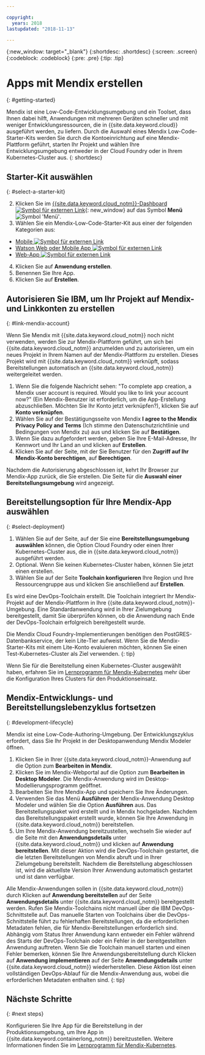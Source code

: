 ```yaml
---

copyright:
  years: 2018
lastupdated: "2018-11-13"

---
```


{:new_window: target="_blank"}
{:shortdesc: .shortdesc}
{:screen: .screen}
{:codeblock: .codeblock}
{:pre: .pre}
{:tip: .tip}

# Apps mit Mendix erstellen
{: #getting-started}

Mendix ist eine Low-Code-Entwicklungsumgebung und ein Toolset, dass Ihnen dabei hilft, Anwendungen mit mehreren Geräten schneller und mit weniger Entwicklungsressourcen, die in {{site.data.keyword.cloud}} ausgeführt werden, zu liefern. Durch die Auswahl eines Mendix Low-Code-Starter-Kits werden Sie durch die Kontoeinrichtung auf eine Mendix-Plattform geführt, starten Ihr Projekt und wählen Ihre Entwicklungsumgebung entweder in der Cloud Foundry oder in Ihrem Kubernetes-Cluster aus.
{: shortdesc}

## Starter-Kit auswählen
{: #select-a-starter-kit}

2. Klicken Sie im [{{site.data.keyword.cloud_notm}}-Dashboard ![Symbol für externen Link](../../icons/launch-glyph.svg "Symbol für externen Link")](https://console.bluemix.net/dashboard/apps){: new_window} auf das Symbol **Menü** ![Symbol 'Menü'](../../icons/icon_hamburger.svg).
3. Wählen Sie ein Mendix-Low-Code-Starter-Kit aus einer der folgenden Kategorien aus:
  * [Mobile ![Symbol für externen Link](../../icons/launch-glyph.svg "Symbol für externen Link")](https://console.bluemix.net/developer/appservice/starter-kits/mendix-mobile-app)
  * [Watson Web oder Mobile App ![Symbol für externen Link](../../icons/launch-glyph.svg "Symbol für externen Link")](https://console.bluemix.net/developer/appservice/starter-kits/mendix-web-or-mobile-app-with-watson)
  * [Web-App ![Symbol für externen Link](../../icons/launch-glyph.svg "Symbol für externen Link")](https://console.bluemix.net/developer/appservice/starter-kits/mendix-web-app)
4. Klicken Sie auf **Anwendung erstellen**.
5. Benennen Sie Ihre App. 
6. Klicken Sie auf **Erstellen**.

## Autorisieren Sie IBM, um Ihr Projekt auf Mendix-und Linkkonten zu erstellen
{: #link-mendix-account}

Wenn Sie Mendix mit {{site.data.keyword.cloud_notm}} noch nicht verwenden, werden Sie zur Mendix-Plattform geführt, um sich bei {{site.data.keyword.cloud_notm}} anzumelden und zu autorisieren, um ein neues Projekt in Ihrem Namen auf der Mendix-Plattform zu erstellen. Dieses Projekt wird mit {{site.data.keyword.cloud_notm}} verknüpft, sodass Bereitstellungen automatisch an {{site.data.keyword.cloud_notm}} weitergeleitet werden.

1. Wenn Sie die folgende Nachricht sehen: "To complete app creation, a Mendix user account is required. Would you like to link your account now?" (Ein Mendix-Benutzer ist erforderlich, um die App-Erstellung abzuschließen. Möchten Sie Ihr Konto jetzt verknüpfen?), klicken Sie auf **Konto verknüpfen**.
2. Wählen Sie auf der Bestätigungsseite von Mendix **I agree to the Mendix Privacy Policy and Terms** (Ich stimme den Datenschutzrichtlinie und Bedingungen von Mendix zu) aus und klicken Sie auf **Bestätigen**.
3. Wenn Sie dazu aufgefordert werden, geben Sie Ihre E-Mail-Adresse, Ihr Kennwort und Ihr Land an und klicken auf **Erstellen**.
4. Klicken Sie auf der Seite, mit der Sie Benutzer für den **Zugriff auf Ihr Mendix-Konto berechtigen**, auf **Berechtigen**.

Nachdem die Autorisierung abgeschlossen ist, kehrt Ihr Browser zur Mendix-App zurück, die Sie erstellen. Die Seite für die **Auswahl einer Bereitstellungsumgebung** wird angezeigt.

## Bereitstellungsoption für Ihre Mendix-App auswählen
{: #select-deployment}

1. Wählen Sie auf der Seite, auf der Sie eine **Bereitstellungsumgebung auswählen** können, die Option Cloud Foundry oder einen Ihrer Kubernetes-Cluster aus, die in {{site.data.keyword.cloud_notm}} ausgeführt werden.
2. Optional. Wenn Sie keinen Kubernetes-Cluster haben, können Sie jetzt einen erstellen.
3. Wählen Sie auf der Seite **Toolchain konfigurieren** Ihre Region und Ihre Ressourcengruppe aus und klicken Sie anschließend auf **Erstellen**.

Es wird eine DevOps-Toolchain erstellt. Die Toolchain integriert Ihr Mendix-Projekt auf der Mendix-Plattform in Ihre {{site.data.keyword.cloud_notm}}-Umgebung. Eine Standardanwendung wird in Ihrer Zielumgebung bereitgestellt, damit Sie überprüfen können, ob die Anwendung nach Ende der DevOps-Toolchain erfolgreich bereitgestellt wurde.

Die Mendix Cloud Foundry-Implementierungen benötigen den PostGRES-Datenbankservice, der kein Lite-Tier aufweist.   Wenn Sie die Mendix-Starter-Kits mit einem Lite-Konto evaluieren möchten, können Sie einen Test-Kubernetes-Cluster als Ziel verwenden.
{: tip}

Wenn Sie für die Bereitstellung einen Kubernetes-Cluster ausgewählt haben, erfahren Sie im [Lernprogramm für Mendix-Kubernetes](/docs/apps/tutorials/tutorial_mendix_kubernetes.html) mehr über die Konfiguration Ihres Clusters für den Produktionseinsatz.


## Mendix-Entwicklungs- und Bereitstellungslebenzyklus fortsetzen
{: #development-lifecycle}

Mendix ist eine Low-Code-Authoring-Umgebung. Der Entwicklungszyklus erfordert, dass Sie Ihr Projekt in der Desktopanwendung Mendix Modeler öffnen.

1. Klicken Sie in Ihrer {{site.data.keyword.cloud_notm}}-Anwendung auf die Option zum **Bearbeiten in Mendix**.
2. Klicken Sie im Mendix-Webportal auf die Option zum **Bearbeiten in Desktop Modeler**.
  Die Mendix-Anwendung wird im Desktop-Modellierungsprogramm geöffnet.
3. Bearbeiten Sie Ihre Mendix-App und speichern Sie Ihre Änderungen.
4. Verwenden Sie das Menü **Ausführen** der Mendix-Anwendung Desktop Modeler und wählen Sie die Option **Ausführen** aus.
  Das Bereitstellungspaket wird erstellt und in Mendix hochgeladen. Nachdem das Bereitstellungspaket erstellt wurde, können Sie Ihre Anwendung in {{site.data.keyword.cloud_notm}} bereitstellen.
5. Um Ihre Mendix-Anwendung bereitzustellen, wechseln Sie wieder auf die Seite mit den **Anwendungsdetails** unter {{site.data.keyword.cloud_notm}} und klicken auf **Anwendung bereitstellen**.
  Mit dieser Aktion wird die DevOps-Toolchain gestartet, die die letzten Bereitstellungen von Mendix abruft und in Ihrer Zielumgebung bereitstellt. Nachdem die Bereitstellung abgeschlossen ist, wird die aktuellste Version Ihrer Anwendung automatisch gestartet und ist dann verfügbar.

Alle Mendix-Anwendungen sollen in {{site.data.keyword.cloud_notm}} durch Klicken auf **Anwendung bereitstellen** auf der Seite **Anwendungsdetails** unter {{site.data.keyword.cloud_notm}} bereitgestellt werden. Rufen Sie Mendix-Toolchains nicht manuell über die IBM DevOps-Schnittstelle auf. Das manuelle Starten von Toolchains über die DevOps-Schnittstelle führt zu fehlerhaften Bereitstellungen, da die erforderlichen Metadaten fehlen, die für Mendix-Bereitstellungen erforderlich sind. Abhängig vom Status Ihrer Anwendung kann entweder ein Fehler während des Starts der DevOps-Toolchain oder ein Fehler in der bereitgestellten Anwendung auftreten. Wenn Sie die Toolchain manuell starten und einen Fehler bemerken, können Sie Ihre Anwendungsbereitstellung durch Klicken auf **Anwendung implementieren** auf der Seite **Anwendungsdetails** unter {{site.data.keyword.cloud_notm}} wiederherstellen. Diese Aktion löst einen vollständigen DevOps-Ablauf für die Mendix-Anwendung aus, wobei die erforderlichen Metadaten enthalten sind.
{: tip}

## Nächste Schritte 
{: #next steps}

Konfigurieren Sie Ihre App für die Bereitstellung in der Produktionsumgebung, um Ihre App in {{site.data.keyword.containerlong_notm}} bereitzustellen. Weitere Informationen finden Sie im [Lernprogramm für Mendix-Kubernetes](/docs/apps/tutorials/tutorial_mendix_kubernetes.html). 
